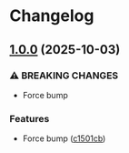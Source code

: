 # Changelog

## [1.0.0](https://github.com/x3cion/x3-parser-csv/compare/v0.1.0...v1.0.0) (2025-10-03)


### ⚠ BREAKING CHANGES

* Force bump

### Features

* Force bump ([c1501cb](https://github.com/x3cion/x3-parser-csv/commit/c1501cba764c5d23dcc41dc4305ef5c536f51ebf))
